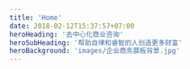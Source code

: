 ```yaml
---
title: 'Home'
date: 2018-02-12T15:37:57+07:00
heroHeading: '去中心化商业咨询'
heroSubHeading: '帮助自律和睿智的人创造更多财富'
heroBackground: 'images/企业商务展板背景.jpg'
---
```

